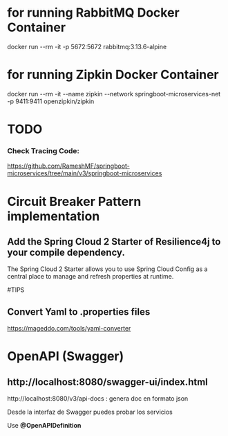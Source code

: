 # for running RabbitMQ Docker Container
docker run --rm -it -p 5672:5672 rabbitmq:3.13.6-alpine

# for running Zipkin Docker Container
docker run --rm -it --name zipkin --network springboot-microservices-net -p 9411:9411 openzipkin/zipkin

# TODO 
### Check Tracing Code: 
https://github.com/RameshMF/springboot-microservices/tree/main/v3/springboot-microservices

# Circuit Breaker Pattern implementation
## Add the Spring Cloud 2 Starter of Resilience4j to your compile dependency.
The Spring Cloud 2 Starter allows you to use Spring Cloud Config as a central place to manage and refresh properties 
at runtime.


#TIPS
## Convert Yaml to .properties files
https://mageddo.com/tools/yaml-converter

# OpenAPI (Swagger)

## http://localhost:8080/swagger-ui/index.html

http://localhost:8080/v3/api-docs  : genera doc en formato json  

Desde la interfaz de Swagger puedes probar los servicios

Use **@OpenAPIDefinition** 


